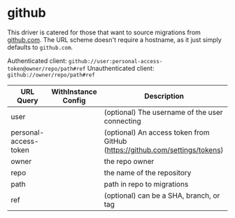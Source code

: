 # github

This driver is catered for those that want to source migrations from [github.com](https://github.com). The URL scheme doesn't require a hostname, as it just simply defaults to `github.com`.

Authenticated client: `github://user:personal-access-token@owner/repo/path#ref`
Unauthenticated client: `github://owner/repo/path#ref`

| URL Query  | WithInstance Config | Description |
|------------|---------------------|-------------|
| user | | (optional) The username of the user connecting |
| personal-access-token | | (optional) An access token from GitHub (https://github.com/settings/tokens) |
| owner | | the repo owner |
| repo | | the name of the repository |
| path | | path in repo to migrations |
| ref | | (optional) can be a SHA, branch, or tag |
